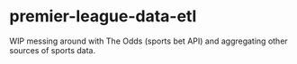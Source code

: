 # premier-league-data-etl

WIP messing around with The Odds (sports bet API) and aggregating other sources of sports data. 
